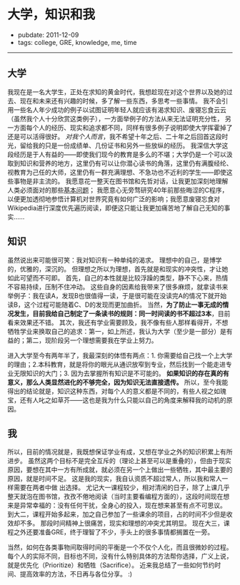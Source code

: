 # 大学，知识和我

- pubdate: 2011-12-09
- tags: college, GRE, knowledge, me, time

---

## 大学

我现在是一名大学生，正处在求知的黄金时代，我想趁现在对这个世界以及她的过去、现在和未来还有兴趣的时候，多了解一些东西，多思考一些事情。
我不会引用一些名人年少成功的例子以试图证明年轻人就应该有渴求知识、废寝忘食云云（虽然我个人十分欣赏这类例子），一方面举例子的方法从来无法证明充分性， 另一方面每个人的经历、现实和追求都不同，同样有很多例子说明即使大学挥霍掉了还是可以活得很好。
*对我个人而言*，我不希望十年之后、二十年之后回首这段时光，留给我的只是一份成绩单、几份证书和另外一些放纵的经历。
我深信大学这段经历是于人有益的——即使我们现今的教育是多么的不堪；大学仍是一个可以汲取到知识和营养的地方，这里仍有可以让你潜心读书的角落，这里仍有满腹经纶、视教育为己任的大师，这里仍有一群充满理想、不急功也不近利的学生——即使这些事物是非主流的。
我愿意花一整天在图书馆和先哲对话，让我更加深刻地理解人类必须面对的那些[基本问题](http://en.wikipedia.org/wiki/Where_Do_We_Come_From%3F_What_Are_We%3F_Where_Are_We_Going%3F "我们从哪里来？我们是什么？我们到哪里去？")； 我愿意心无旁骛研究40年前那些晦涩的C程序，以便更加透彻地参悟计算机对世界究竟有如何广泛的影响；我愿意废寝忘食对Wikipedia进行深度优先遍历阅读，即便这只能让我更加痛苦地了解自己无知的事实……

## 知识

虽然说出来可能很可笑：我对知识有一种单纯的渴求。
理想中的自己，是博学的，优雅的，深沉的。
但理想之所以为理想，首先就是和现实的冲突性，才让她如此可望而不可即。
首先，自己的本性就是比较浮躁的类型，静不下心来，热情不容易持续，压制不住冲动。
这些自身的因素给我带来了很多麻烦，就拿读书来举例子：我在读A，发现B也很值得一读，于是很可能在没读完A的情况下就开始读B，这个过程可能随着C、D的发现而更加曲折。
当然，**为了防止一事无成的情况发生，目前我给自己制定了一条读书的规则：同一时间读的书不超过3本**，目前看来效果还不错。
其次，我还有学业需要顾及，我不像有些人那样看得开，不想牺牲学业来换取自己的追求：第一，如上所述，我认为大学（至少是一部分）是有益的；第二，现阶段另一个理想需要我在学业上努力。

进入大学至今有两年半了，我最深刻的体悟有两点：1. 你需要给自己找一个上大学的理由；2.本科教育，就是将你的眼光从通识放窄到专业，然后找到一个能走进专业无限知识的大门；3. 因为去掌握所有知识是不可能的。
**如果知识的存在真的有意义，那么人类显然进化的不够完全，因为知识无法直接遗传。**
所以，至今我能得出的结论就是，知识这种东西，对每个人的意义都是不同的，有些人视之如瑰宝，还有人叱之如草芥——这也是我为什么只能以自己的角度来解释我的动机的原因。


## 我

所以，目前的情况就是，我既想保证学业有成，又想在学业之外的知识积累上有所进步。
虽然这两个目标不是完全互斥的（理论上甚至可以是重叠的），但由于现实原因，要想在其中一方有所成就，就必须在另一个上做出一些牺牲，其中最主要的原因，就是时间不足。
这是我的现实，我自认资质不超过常人，所以我和常人一样需要在两者中做 出选择。
尤记大一课程较少，相对清闲的日子，除了上课几乎整天就泡在图书馆，孜孜不倦地阅读（当时主要看编程方面的），这段时间现在想来是异常幸福的：没有任何干扰，全身心的投入，现在想来甚至有点不可思议。
到大二，课程开始多起来，加之自己参加了一些课余的项目，占的时间不少但是收效却不多。
那段时间精神上很痛苦，现实和理想的冲突尤其明显。
现在大三，课程之外还要准备GRE，终于理智了不少，手头上的很多事情都搁置在一旁。

当然，如何在各类事物间取得时间的平衡是一个不仅个人化，而且很微妙的过程。
每个人的实际不同，目标也不同，没有什么特别具体的方法帮你选择，广义上说，就是优先化（Prioritize）和牺牲（Sacrifice）。
近来我总结了一些如何节约时间、提高效率的方法，不日再与各位分享。
:)
